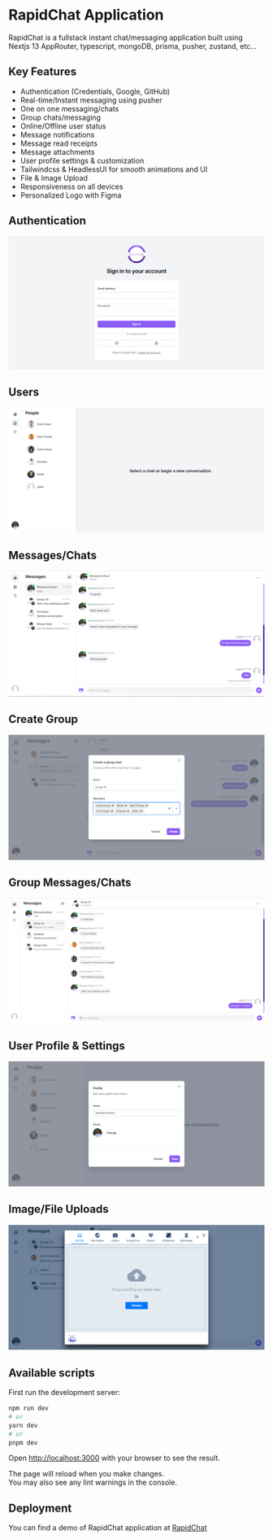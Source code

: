 # RapidChat Application

RapidChat is a fullstack instant chat/messaging application built using Nextjs 13 AppRouter, typescript, mongoDB, prisma, pusher, zustand, etc...

## Key Features
- Authentication (Credentials, Google, GitHub)
- Real-time/Instant messaging using pusher  
- One on one messaging/chats
- Group chats/messaging
- Online/Offline user status
- Message notifications
- Message read receipts
- Message attachments
- User profile settings & customization
- Tailwindcss & HeadlessUI for smooth animations and UI
- File & Image Upload
- Responsiveness on all devices
- Personalized Logo with Figma

## Authentication
![Authentication](./public/images/demo/auth.png)

## Users
![Users](./public/images/demo/People.png)

## Messages/Chats
![Messages](./public/images/demo/Message.PNG)

## Create Group 
![Group](./public/images/demo/create-group-chat.PNG)

## Group Messages/Chats
![Group](./public/images/demo/group%20messages.PNG)

## User Profile & Settings
![User Profile and Settings](./public/images/demo/user-profile.png)

## Image/File Uploads
![Image Upload](./public/images/demo/image-upload.PNG)


## Available scripts

First run the development server:

```bash
npm run dev
# or
yarn dev
# or
pnpm dev
```

Open [http://localhost:3000](http://localhost:3000) with your browser to see the result.

The page will reload when you make changes.\
You may also see any lint warnings in the console.

## Deployment

You can find a demo of RapidChat application at [RapidChat](https://rapidchat-sigma.vercel.app/)